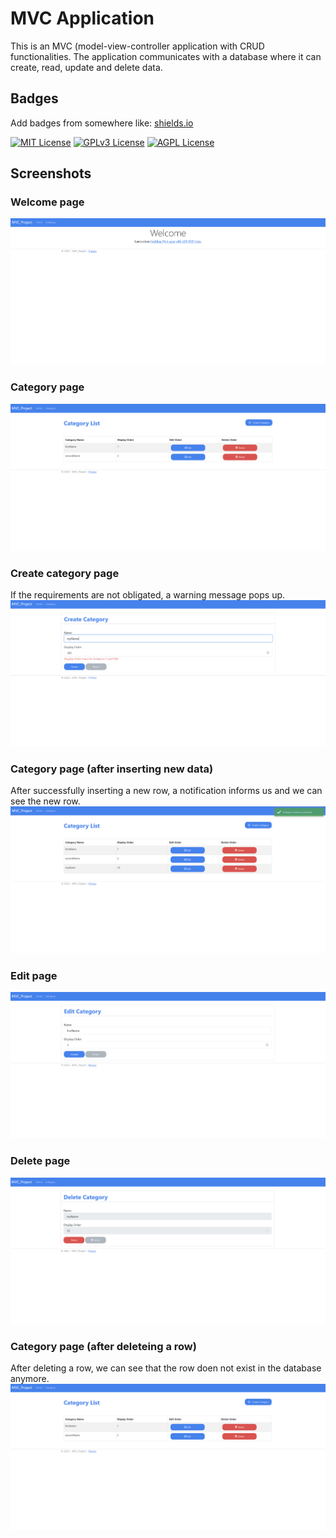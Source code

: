 
# MVC Application

This is an MVC (model-view-controller application with CRUD functionalities. The application communicates with a database where it can create, read, update and delete data. 

## Badges

Add badges from somewhere like: [shields.io](https://shields.io/)

[![MIT License](https://img.shields.io/badge/License-MIT-green.svg)](https://choosealicense.com/licenses/mit/)
[![GPLv3 License](https://img.shields.io/badge/License-GPL%20v3-yellow.svg)](https://opensource.org/licenses/)
[![AGPL License](https://img.shields.io/badge/license-AGPL-blue.svg)](http://www.gnu.org/licenses/agpl-3.0)


## Screenshots

### Welcome page
![Welcome page](https://raw.githubusercontent.com/MatGer/readme_images/main/MVC_Images/mvc_welcome.PNG)
### Category page
![Categories page](https://raw.githubusercontent.com/MatGer/readme_images/main/MVC_Images/mvc1.PNG)
### Create category page
If the requirements are not obligated, a warning message pops up.
![Create category page](https://raw.githubusercontent.com/MatGer/readme_images/main/MVC_Images/mvc2.PNG)
### Category page (after inserting new data)
After successfully inserting a new row, a notification informs us and we can see the new row.
![Category page 2](https://raw.githubusercontent.com/MatGer/readme_images/main/MVC_Images/mvc3.PNG)
### Edit page
![Edit page](https://raw.githubusercontent.com/MatGer/readme_images/main/MVC_Images/mvc4.PNG)
### Delete page
![Delete page](https://raw.githubusercontent.com/MatGer/readme_images/main/MVC_Images/mvc5.PNG)
### Category page (after deleteing a row)
After deleting a row, we can see that the row doen not exist in the database anymore.
![Category page 3](https://raw.githubusercontent.com/MatGer/readme_images/main/MVC_Images/mvc6.PNG)
